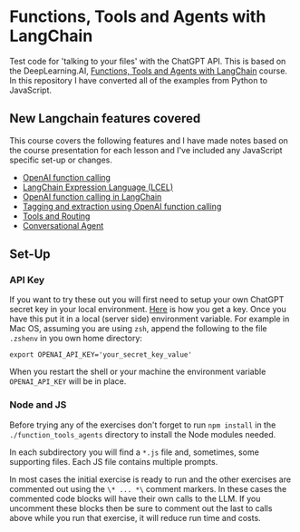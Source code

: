 # Functions, Tools and Agents with LangChain
Test code for 'talking to your files' with the ChatGPT API. This is based on the DeepLearning.AI, [Functions, Tools and Agents with LangChain](https://learn.deeplearning.ai/courses/functions-tools-agents-langchain/) course. In this repository I have converted all of the examples from Python to JavaScript.
## New Langchain features covered
This course covers the following features and I have made notes based on the course presentation for each lesson and I've included any JavaScript specific set-up or changes.
- [OpenAI function calling](1-OpenAI-func/notes.md)
- [LangChain Expression Language (LCEL)](2-LCEL/notes.md)
- [OpenAI function calling in LangChain](3-OpenAI-func-langchain/notes.md)
- [Tagging and extraction using OpenAI function calling](4-Tagging-Extraction/notes.md)
- [Tools and Routing](5-tools-routing/notes.md)
- [Conversational Agent]()

## Set-Up
### API Key
If you want to try these out you will first need to setup your own ChatGPT secret key in your local environment. [Here](https://chatgpt.en.obiscr.com/blog/posts/2023/How-to-get-api-key/) is how you get a key. Once you have this put it in a local (server side) environment variable. For example in Mac OS, assuming you are using `zsh`, append the following to the file `.zshenv` in you own home directory:
```
export OPENAI_API_KEY='your_secret_key_value'
```
When you restart the shell or your machine the environment variable `OPENAI_API_KEY` will be in place.
### Node and JS
Before trying any of the exercises don't forget to run `npm install` in the `./function_tools_agents` directory to install the Node modules needed.

In each subdirectory you will find a `*.js` file and, sometimes, some supporting files. Each JS file contains multiple prompts.

In most cases the initial exercise is ready to run and the other exercises are commented out using the `\* ... *\` comment markers. In these cases the commented code blocks will have their own calls to the LLM. If you uncomment these blocks then be sure to comment out the last to calls above while you run that exercise, it will reduce run time and costs.
